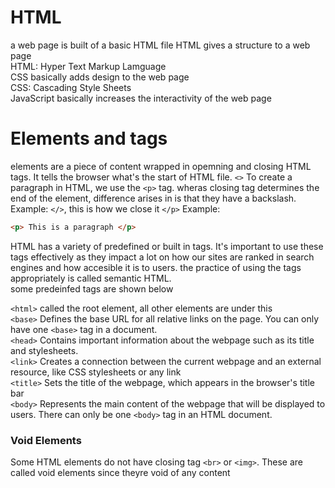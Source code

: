 # HTML 
a web page is built of a basic HTML file
HTML gives a structure to a web page
<br>
HTML: Hyper Text Markup Lamguage
<br>
CSS basically adds design to the web page
<br>
CSS: Cascading Style Sheets
<br>
JavaScript basically increases the interactivity of the web page

# Elements and tags
elements are a piece of content wrapped in opemning and closing HTML tags. 
It tells the browser what's the start of HTML file. `<>` To create a paragraph in HTML, we use the `<p>` tag.
wheras closing tag determines the end of the element, difference arises in is that they have a backslash.
Example: `</>`, this is how we close it `</p>`
Example: 
```html
<p> This is a paragraph </p>
```
HTML has a variety of predefined or built in tags. It's important to use these tags effectively as they impact a lot on how our sites 
are ranked in search engines and how accesible it is to users. the practice of using the tags appropriately is called semantic HTML.
<br> some predeinfed tags are shown below </br>

```<html>``` called the root element, all other elements are under this  <br>
```<base>``` Defines the base URL for all relative links on the page. You can only have one `<base>` tag in a document.<br>
`<head>`  Contains important information about the webpage such as its title and stylesheets. <br>
`<link>`  Creates a connection between the current webpage and an external resource, like CSS stylesheets or any link <br>
`<title>` Sets the title of the webpage, which appears in the browser's title bar <br>
`<body>` Represents the main content of the webpage that will be displayed to users. There can only be one `<body>` tag in an HTML document. <br>

### Void Elements
Some HTML elements do not have closing tag
`<br>` or `<img>`. These are called void elements since theyre void of any content






